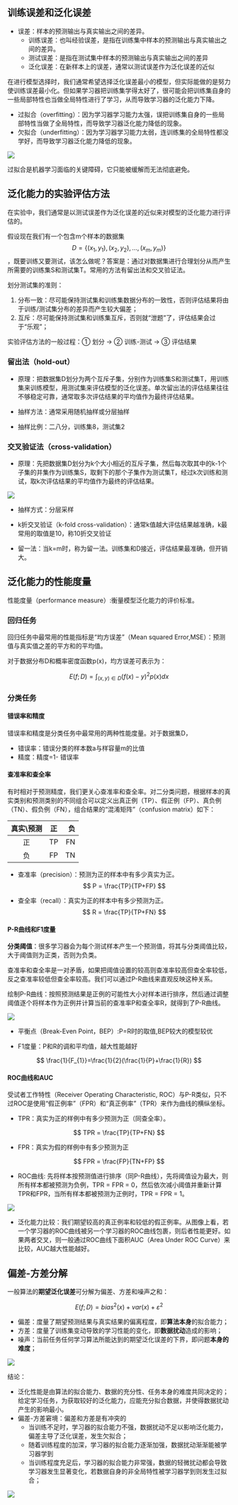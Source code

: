 ## 训练误差和泛化误差
- 误差：样本的预测输出与真实输出之间的差异。
    - 训练误差：也叫经验误差，是指在训练集中样本的预测输出与真实输出之间的差异。
    - 测试误差：是指在测试集中样本的预测输出与真实输出之间的差异
    - 泛化误差：在新样本上的误差，通常以测试误差作为泛化误差的近似

在进行模型选择时，我们通常希望选择泛化误差最小的模型，但实际能做的是努力使训练误差最小化。但如果学习器把训练集学得太好了，很可能会把训练集自身的一些局部特性也当做全局特性进行了学习，从而导致学习器的泛化能力下降。

- 过拟合（overfitting）：因为学习器学习能力太强，误把训练集自身的一些局部特性当做了全局特性，而导致学习器泛化能力降低的现象。
- 欠拟合（underfitting）：因为学习器学习能力太弱，连训练集的全局特性都没学好，而导致学习器泛化能力降低的现象。

![](/assets/overfit.png)

过拟合是机器学习面临的关键障碍，它只能被缓解而无法彻底避免。

## 泛化能力的实验评估方法
在实验中，我们通常是以测试误差作为泛化误差的近似来对模型的泛化能力进行评估的。

假设现在我们有一个包含m个样本的数据集$$D=\{(x_{1},y_{1}),(x_{2},y_{2}),...,(x_{m},y_{m})\}$$，既要训练又要测试，该怎么做呢？答案是：通过对数据集进行合理划分从而产生所需要的训练集S和测试集T。常用的方法有留出法和交叉验证法。

划分测试集的准则：
1. 分布一致：尽可能保持测试集和训练集数据分布的一致性，否则评估结果将由于训练/测试集分布的差异而产生较大偏差；
2. 互斥：尽可能保持测试集和训练集互斥，否则就“泄题”了，评估结果会过于“乐观”；

实验评估方法的一般过程：① 划分 → ② 训练-测试 → ③ 评估结果

### 留出法（hold-out）
- 原理：把数据集D划分为两个互斥子集，分别作为训练集S和测试集T，用训练集来训练模型，用测试集来评估模型的泛化误差。单次留出法的评估结果往往不够稳定可靠，通常取多次评估结果的平均值作为最终评估结果。

- 抽样方法：通常采用随机抽样或分层抽样

- 抽样比例：二八分，训练集8，测试集2

### 交叉验证法（cross-validation）
- 原理：先把数据集D划分为k个大小相近的互斥子集，然后每次取其中的k-1个子集的并集作为训练集S，取剩下的那个子集作为测试集T，经过k次训练和测试，取k次评估结果的平均值作为最终的评估结果。

![](/assets/k-fold.png)
- 抽样方式：分层采样

- k折交叉验证（k-fold cross-validation）：通常k值越大评估结果越准确，k最常用的取值是10，称10折交叉验证

- 留一法：当k=m时，称为留一法。训练集和D接近，评估结果最准确，但开销大。

## 泛化能力的性能度量

性能度量（performance measure）:衡量模型泛化能力的评价标准。
### 回归任务
回归任务中最常用的性能指标是“均方误差”（Mean squared Error,MSE）：预测值与真实值之差的平方和的平均值。

对于数据分布D和概率密度函数p(x)，均方误差可表示为：

$$
E(f;D)=\int_{(x,y)\in D}(f(x)-y)^{2}p(x)dx
$$

### 分类任务
#### 错误率和精度
错误率和精度是分类任务中最常用的两种性能度量。对于数据集D，
- 错误率：错误分类的样本数a与样容量m的比值
- 精度：精度=1- 错误率

#### 查准率和查全率
有时相对于预测精度，我们更关心查准率和查全率。对二分类问题，根据样本的真实类别和预测类别的不同组合可以定义出真正例（TP）、假正例（FP）、真负例（TN）、假负例（FN），组合结果的“混淆矩阵”（confusion matrix）如下：

真实\预测|正|负
:---:|:---:|---:
正|TP|FN
负|FP|TN

- 查准率（precision）：预测为正的样本中有多少真实为正。
$$
P = \frac{TP}{TP+FP}
$$

- 查全率（recall）：真实为正的样本中有多少预测为正。
$$
R = \frac{TP}{TP+FN}
$$


#### P-R曲线和F1度量
**分类阈值**：很多学习器会为每个测试样本产生一个预测值，将其与分类阈值比较，大于阈值则为正类，否则为负类。

查准率和查全率是一对矛盾，如果把阈值设置的较高则查准率较高但查全率较低，反之查准率较低但查全率较高。我们可以通过P-R曲线来直观反映这种关系。

绘制P-R曲线：按照预测结果是正例的可能性大小对样本进行排序，然后通过调整阈值逐个将样本作为正例并计算当前的查准率P和查全率R，就得到了P-R曲线。

![](/assets/P-R.png)

- 平衡点（Break-Even Point，BEP）:P=R时的取值,BEP较大的模型较优

- F1度量：P和R的调和平均值，越大性能越好

$$
\frac{1}{F_{1}}=\frac{1}{2}(\frac{1}{P}+\frac{1}{R})
$$

#### ROC曲线和AUC
受试者工作特性（Receiver Operating Characteristic, ROC）与P-R类似，只不过ROC是使用“假正例率”（FPR）和“真正例率”（TPR）来作为曲线的横纵坐标。

- TPR：真实为正的样例中有多少预测为正（同查全率）。

$$
TPR = \frac{TP}{TP+FN}
$$
- FPR：真实为假的样例中有多少预测为正

$$
FPR = \frac{FP}{TN+FP}
$$

- ROC曲线: 先将样本按预测值进行排序（同P-R曲线），先将阈值设为最大，则所有样本都被预测为负例，TPR = FPR = 0，然后依次减小阈值并重新计算TPR和FPR，当所有样本都被预测为正例时，TPR = FPR = 1。

![](/assets/roc.png)

- 泛化能力比较：我们期望较高的真正例率和较低的假正例率。从图像上看，若一个学习器的ROC曲线被另一个学习器的ROC曲线包裹，则后者性能更好。如果两者交叉，则一般通过ROC曲线下面积AUC（Area Under ROC Curve）来比较，AUC越大性能越好。

## 偏差-方差分解
一般算法的**期望泛化误差**可分解为偏差、方差和噪声之和：

$$
E(f;D) = bias^{2}(x) + var(x) + \varepsilon ^{2}
$$

- 偏差：度量了期望预测结果与真实结果的偏离程度，即**算法本身**的拟合能力；
- 方差：度量了训练集变动导致的学习性能的变化，即**数据扰动**造成的影响；
- 噪声：当前任务任何学习算法所能达到的期望泛化误差的下界，即问题**本身的难度**；

![](/assets/2-1.png)


结论：
- 泛化性能是由算法的拟合能力、数据的充分性、任务本身的难度共同决定的；给定学习任务，为获取较好的泛化能力，应能充分拟合数据，并使得数据扰动产生的影响最小。
- 偏差-方差窘境：偏差和方差是有冲突的
    - 当训练不足时，学习器的拟合能力不强，数据扰动不足以影响泛化能力，偏差主导了泛化误差，发生欠拟合；
    - 随着训练程度的加深，学习器的拟合能力逐渐加强，数据扰动渐渐能被学习器学到
    - 当训练程度充足后，学习器的拟合能力非常强，数据的轻微扰动都会导致学习器发生显著变化，若数据自身的非全局特性被学习器学到则发生过拟合；

![](/assets/b-v.jpeg)







